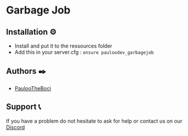 # Garbage Job

## Installation ⚙️

- Install and put it to the ressources folder
- Add this in your server.cfg : `ensure pauloodev_garbagejob`

## Authors ✒️

- [PaulooTheBoci](https://github.com/sifjnsdjfnsdjnsdjivjsdiv)

        
## Support 📞

If you have a problem do not hesitate to ask for help or contact us on our [Discord](https://discord.gg/FBhBYR4m5e)
